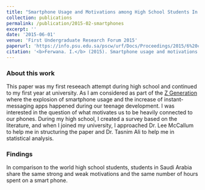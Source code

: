 ```yaml
---
title: "Smartphone Usage and Motivations among High School Students In Saudi Arabia "
collection: publications
permalink: /publication/2015-02-smartphones
excerpt: ''
date: '2015-06-01'
venue: 'First Undergraduate Research Forum 2015'
paperurl: 'https://info.psu.edu.sa/pscw/urf/Docs/Proceedings/2015/6%20complete.pdf'
citation: '<b>Ferwana. I.</b> (2015). Smartphone usage and motivations among high-school students in Saudi Arabia. In the Proceedings of the First Undergraduate Research Forum at Prince Sultan University. Riyadh, Saudi Arabia. Available at https://info.psu.edu.sa/pscw/urf/Forum_Proceedings.aspx '
---
```

### About this work
This paper was my first reseeach attempt during high school and continued to my first year at university. As I am considered as part of the [Z Generation](https://web.archive.org/web/20201007224353/https://www.businessinsider.com/generation-z) where the explosion of smartphone usage and the increase of instant-messaging apps happened during our teenage development. I was interested in the question of what motivates us to be heavily connected to our phones. During my high school, I created a survey based on the literature, and when I joined my university, I approached Dr. Lee McCallum to help me in structuring the paper and Dr. Tasnim Ali to help me in statistical analysis.

### Findings
In comparison to the world high school students, students in Saudi Arabia share the same strong and weak motivations and the same number of hours spent on a smart phone.
